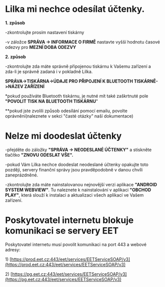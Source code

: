 # Lilka mi nechce odesílat účtenky.

**1. způsob**

-zkontrolujte prosím nastavení tiskárny

-v záložce **SPRÁVA -&gt; INFORMACE O FIRMĚ** nastavte vyšší hodnotu časové odezvy pro **MEZNÍ DOBA ODEZVY**

**2. způsob**

-zkontrolujte zda máte správně připojenou tiskárnu k Vašemu zařízení a zda-li je správně zadaná i v pokladně Lilka.

**SPRÁVA-&gt;TISKÁRNA-&gt;ÚDAJE PRO PŘIPOJENÍ K BLUETOOTH TISKÁRNĚ-&gt;NÁZEV ZAŘÍZENÍ**

\*pokud používáte Bluetooth tiskárnu, je nutné mít také zaškrtnuté pole **"POVOLIT TISK NA BLUETOOTH TISKÁRNU**"

\*\*pokud jste zvolili způsob odesílání pomocí emailu, povolte oprávnění\(naleznete v sekci "časté otázky" naší dokumentace\)

# Nelze mi doodeslat účtenky

-přejděte do záložky **"SPRÁVA -&gt; NEODESLANÉ ÚČTENKY"** a stiskněte tlačítko **"ZNOVU ODESLAT VŠE".**

-pokud Vám Lilka nechce doodeslat neodeslané účtenky opakujte toto později, servery finanční správy jsou pravděpodobně v danou chvíli zaneprázdněné.

-zkontrolujte zda máte nainstalovanou nejnovější verzi aplikace **"ANDROID SYSTEM WEBVIEW"**. Tu naleznete k nainstalování v aplikaci **"OBCHOD PLAY"**, která slouží k instalaci a aktualizaci všech aplikací ve Vašem zařízení.

# Poskytovatel internetu blokuje komunikaci se servery EET

Poskytovatel internetu musí povolit komunikaci na port 443 a webové adresy:

1\) [https://prod.eet.cz:443/eet/services/EETServiceSOAP/v3](https://prod.eet.cz:443/eet/services/EETServiceSOAP/v3)

2\) [https://pg.eet.cz:443/eet/services/EETServiceSOAP/v3](https://pg.eet.cz:443/eet/services/EETServiceSOAP/v3)

